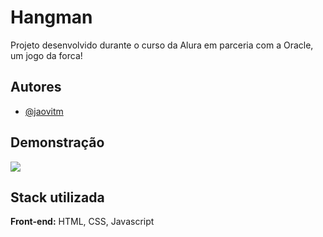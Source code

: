 
# Hangman

Projeto desenvolvido durante o curso da Alura em parceria com a Oracle, um jogo da forca!

## Autores

- [@jaovitm](https://www.github.com/jaovitm)


## Demonstração

![](Hangman/ezgif-3-54e64ae630.gif)

## Stack utilizada

**Front-end:** HTML, CSS, Javascript



